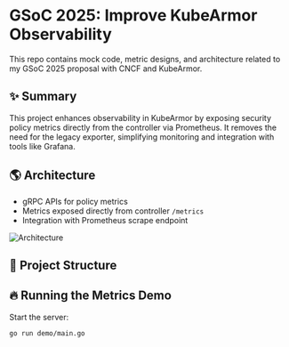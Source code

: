 # GSoC 2025: Improve KubeArmor Observability

This repo contains mock code, metric designs, and architecture related to my GSoC 2025 proposal with CNCF and KubeArmor.

## ✨ Summary
This project enhances observability in KubeArmor by exposing security policy metrics directly from the controller via Prometheus. It removes the need for the legacy exporter, simplifying monitoring and integration with tools like Grafana.

## 🌎 Architecture
- gRPC APIs for policy metrics
- Metrics exposed directly from controller `/metrics`
- Integration with Prometheus scrape endpoint

![Architecture](./demo/architecture.png)

## 📇 Project Structure

## 🔥 Running the Metrics Demo

Start the server:
```bash
go run demo/main.go
